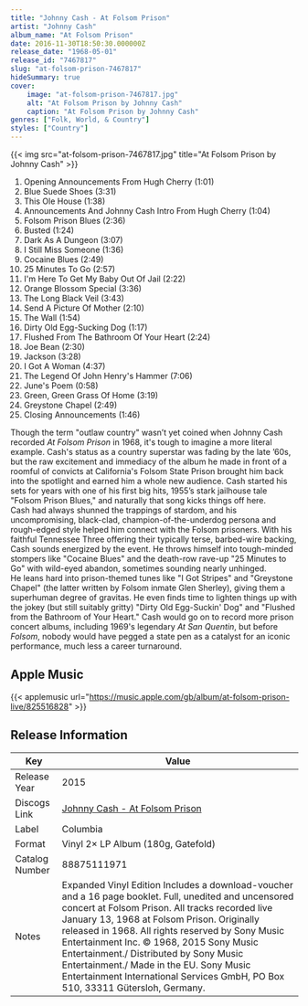```yaml
---
title: "Johnny Cash - At Folsom Prison"
artist: "Johnny Cash"
album_name: "At Folsom Prison"
date: 2016-11-30T18:50:30.000000Z
release_date: "1968-05-01"
release_id: "7467817"
slug: "at-folsom-prison-7467817"
hideSummary: true
cover:
    image: "at-folsom-prison-7467817.jpg"
    alt: "At Folsom Prison by Johnny Cash"
    caption: "At Folsom Prison by Johnny Cash"
genres: ["Folk, World, & Country"]
styles: ["Country"]
---
```


{{< img src="at-folsom-prison-7467817.jpg" title="At Folsom Prison by Johnny Cash" >}}

<!-- section break -->

1. Opening Announcements From Hugh Cherry (1:01)
2. Blue Suede Shoes (3:31)
3. This Ole House (1:38)
4. Announcements And Johnny Cash Intro From Hugh Cherry (1:04)
5. Folsom Prison Blues (2:36)
6. Busted (1:24)
7. Dark As A Dungeon (3:07)
8. I Still Miss Someone (1:36)
9. Cocaine Blues (2:49)
10. 25 Minutes To Go (2:57)
11. I'm Here To Get My Baby Out Of Jail (2:22)
12. Orange Blossom Special (3:36)
13. The Long Black Veil (3:43)
14. Send A Picture Of Mother (2:10)
15. The Wall (1:54)
16. Dirty Old Egg-Sucking Dog (1:17)
17. Flushed From The Bathroom Of Your Heart (2:24)
18. Joe Bean (2:30)
19. Jackson (3:28)
20. I Got A Woman (4:37)
21. The Legend Of John Henry's Hammer (7:06)
22. June's Poem (0:58)
23. Green, Green Grass Of Home (3:19)
24. Greystone Chapel (2:49)
25. Closing Announcements (1:46)

<!-- section break -->


Though the term "outlaw country" wasn’t yet coined when Johnny Cash recorded <i>At Folsom Prison</i> in 1968, it's tough to imagine a more literal example. Cash's status as a country superstar was fading by the late ’60s, but the raw excitement and immediacy of the album he made in front of a roomful of convicts at California's Folsom State Prison brought him back into the spotlight and earned him a whole new audience. Cash started his sets for years with one of his first big hits, 1955’s stark jailhouse tale "Folsom Prison Blues," and naturally that song kicks things off here. <br />
Cash had always shunned the trappings of stardom, and his uncompromising, black-clad, champion-of-the-underdog persona and rough-edged style helped him connect with the Folsom prisoners. With his faithful Tennessee Three offering their typically terse, barbed-wire backing, Cash sounds energized by the event. He throws himself into tough-minded stompers like "Cocaine Blues" and the death-row rave-up "25 Minutes to Go" with wild-eyed abandon, sometimes sounding nearly unhinged. <br />
He leans hard into prison-themed tunes like "I Got Stripes" and "Greystone Chapel" (the latter written by Folsom inmate Glen Sherley), giving them a superhuman degree of gravitas. He even finds time to lighten things up with the jokey (but still suitably gritty) "Dirty Old Egg-Suckin' Dog" and "Flushed from the Bathroom of Your Heart." Cash would go on to record more prison concert albums, including 1969's legendary <i>At San Quentin</i>, but before <i>Folsom</i>, nobody would have pegged a state pen as a catalyst for an iconic performance, much less a career turnaround.



## Apple Music
{{< applemusic url="https://music.apple.com/gb/album/at-folsom-prison-live/825516828" >}}






## Release Information
|  Key           | Value                                                |
| ---------------| ---------------------------------------------------- |
| Release Year   | 2015                                   |
| Discogs Link   | [Johnny Cash - At Folsom Prison](https://www.discogs.com/release/7467817-Johnny-Cash-At-Folsom-Prison) |
| Label          | Columbia |
| Format         | Vinyl 2× LP Album (180g, Gatefold) |
| Catalog Number | 88875111971 |
| Notes | Expanded Vinyl Edition Includes a download-voucher and a 16 page booklet.  Full, unedited and uncensored concert at Folsom Prison.  All tracks recorded live January 13, 1968 at Folsom Prison.  Originally released in 1968. All rights reserved by Sony Music Entertainment Inc. © 1968, 2015 Sony Music Entertainment./ Distributed by Sony Music Entertainment./ Made in the EU. Sony Music Entertainment International Services GmbH, PO Box 510, 33311 Gütersloh, Germany. |